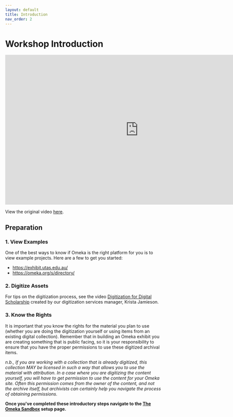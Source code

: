 ```yaml
---
layout: default
title: Introduction
nav_order: 2
---
```


<!-- Edit the content below for the workshop in question. Once you're ready to publish, remove the comment characters e.g. "<!--" at the start and end -->



# Workshop Introduction 

<iframe height="480" width="853" allowfullscreen frameborder=0 src="https://echo360.ca/media/c7cffdc9-a77c-4602-8a83-791b8b366fd9/public?autoplay=false&automute=false"></iframe>

View the original video [here](https://echo360.ca/media/c7cffdc9-a77c-4602-8a83-791b8b366fd9/public).
  
## Preparation

### 1. View Examples
One of the best ways to know if Omeka is the right platform for you is to view example projects. Here are a few to get you started:
* https://exhibit.utas.edu.au/
* https://omeka.org/s/directory/

### 2. Digitize Assets
For tips on the digitization process, see the video [Digitization for Digital Scholarship](https://echo360.ca/media/64eab494-dc95-4b06-8189-4162f5794cb7/public) created by our digitization services manager, Krista Jamieson.

### 3. Know the Rights
It is important that you know the rights for the material you plan to use (whether you are doing the digitization yourself or using items from an existing digital collection). Remember that in building an Omeka exhibit you are creating something that is public facing, so it is your responsibility to ensure that you have the proper permissions to use these digitized archival items.

*n.b., If you are working with a collection that is already digitized, this collection MAY be licensed in such a way that allows you to use the material with attribution. In a case where you are digitizing the content yourself, you will have to get permission to use the content for your Omeka site. Often this permission comes from the owner of the content, and not the archive itself, but archivists can certainly help you navigate the process of obtaining permissions.*

**Once you've completed these introductory steps navigate to the [The Omeka Sandbox](omekasandbox) setup page.**
